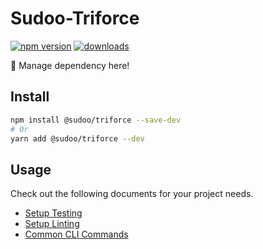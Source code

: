 # Sudoo-Triforce

[![npm version](https://badge.fury.io/js/%40sudoo%2Ftriforce.svg)](https://www.npmjs.com/package/@sudoo/triforce)
[![downloads](https://img.shields.io/npm/dm/@sudoo/triforce.svg)](https://www.npmjs.com/package/@sudoo/triforce)

:triangular_ruler: Manage dependency here!

## Install

```sh
npm install @sudoo/triforce --save-dev
# Or
yarn add @sudoo/triforce --dev
```

## Usage

Check out the following documents for your project needs.

-   [Setup Testing](./test.md)
-   [Setup Linting](./lint.md)
-   [Common CLI Commands](./command.md)
